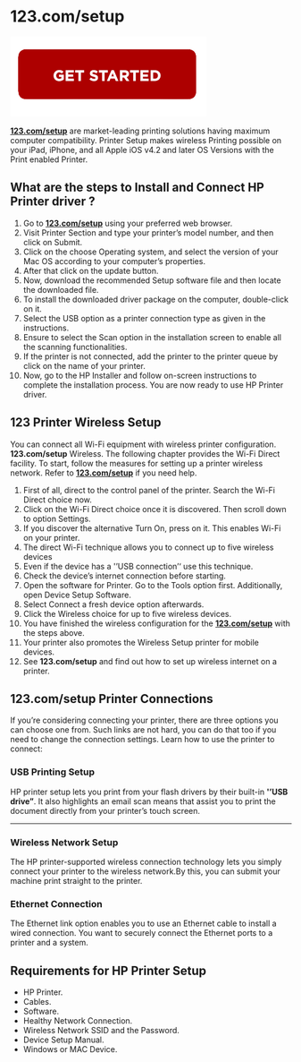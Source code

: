 # 123.com/setup


[![123.com/setup](getstarted.png)](https://hp.printredir.com)


**[123.com/setup](https://com123comsetup.github.io/)** are market-leading printing solutions having maximum computer compatibility.  Printer Setup makes wireless Printing possible on your iPad, iPhone, and all Apple iOS v4.2 and later OS Versions with the Print enabled Printer.


## What are the steps to Install and Connect HP Printer driver ?


1. Go to **[123.com/setup](https://com123comsetup.github.io/)** using your preferred web browser.
2. Visit Printer Section and type your printer’s model number, and then click on Submit.
3. Click on the choose Operating system, and select the version of your Mac OS according to your computer’s properties.
4. After that click on the update button.
5. Now, download the recommended  Setup software file and then locate the downloaded file.
6. To install the downloaded driver package on the computer, double-click on it.
7. Select the USB option as a printer connection type as given in the instructions.
8. Ensure to select the  Scan option in the installation screen to enable all the scanning functionalities.
9. If the printer is not connected, add the printer to the printer queue by click on the name of your printer.
10. Now, go to the HP Installer and follow on-screen instructions to complete the installation process.
You are now ready to use HP Printer driver.




## 123  Printer Wireless Setup
You can connect all Wi-Fi equipment with  wireless printer configuration. **123.com/setup** Wireless. The following chapter provides the Wi-Fi Direct facility. To start, follow the measures for setting up a  printer wireless network. Refer to **[123.com/setup](https://com123comsetup.github.io/)** if you need help.


1. First of all, direct to the control panel of the printer. Search the Wi-Fi Direct choice now.
2. Click on the Wi-Fi Direct choice once it is discovered. Then scroll down to option Settings.
3. If you discover the alternative Turn On, press on it. This enables Wi-Fi on your printer.
4. The direct Wi-Fi technique allows you to connect up to five wireless devices
5. Even if the device has a '’USB connection’‘ use this technique.
6. Check the device’s internet connection before starting.
7. Open the software for  Printer. Go to the Tools option first. Additionally, open Device Setup Software.
8. Select Connect a fresh device option afterwards.
9. Click the Wireless choice for up to five wireless devices.
10. You have finished the wireless configuration for the **[123.com/setup](https://com123comsetup.github.io/)** with the steps above.
11. Your printer also promotes the Wireless Setup  printer for mobile devices.
12. See **123.com/setup** and find out how to set up wireless internet on a printer.



## 123.com/setup Printer Connections
If you’re considering connecting your printer, there are three options you can choose one from. Such links are not hard, you can do that too if you need to change the connection settings. Learn how to use the printer to connect:


### USB Printing Setup
HP printer setup lets you print from your flash drivers by their built-in **'’USB drive”**. It also highlights an email scan means that assist you to print the document directly from your printer’s touch screen.
****

### Wireless Network Setup
The HP printer-supported wireless connection technology lets you simply connect your printer to the wireless network.By this, you can submit your machine print straight to the printer.


### Ethernet Connection
The Ethernet link option enables you to use an Ethernet cable to install a wired connection. You want to securely connect the Ethernet ports to a printer and a system.


## Requirements for HP Printer Setup
* HP Printer.
* Cables.
* Software.
* Healthy Network Connection.
* Wireless Network SSID and the Password.
* Device Setup Manual.
* Windows or MAC Device.

